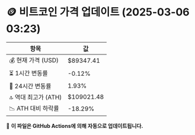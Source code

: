 # 🪙 비트코인 가격 업데이트 (2025-03-06 03:23)

| 항목                | 값 |
|--------------------|----------------|
| 💰 현재 가격 (USD) | $89347.41 |
| ⏳ 1시간 변동률    | -0.12% |
| 📆 24시간 변동률   | 1.93% |
| 🔝 역대 최고가 (ATH) | $109021.48 |
| 📉 ATH 대비 하락률 | -18.29% |

🔄 **이 파일은 GitHub Actions에 의해 자동으로 업데이트됩니다.**
